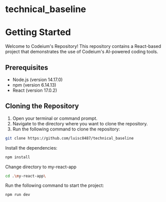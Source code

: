 # technical_baseline

# Getting Started

Welcome to Codeium's Repository! This repository contains a React-based project that demonstrates the use of Codeium's AI-powered coding tools.

## Prerequisites

* Node.js (version 14.17.0)
* npm (version 6.14.13)
* React (version 17.0.2)

## Cloning the Repository

1. Open your terminal or command prompt.
2. Navigate to the directory where you want to clone the repository.
3. Run the following command to clone the repository:
```bash
git clone https://github.com/luisc8487/technical_baseline
```

Install the dependencies:
```bash
npm install
```

Change directory to my-react-app
```bash
cd .\my-react-app\
```

Run the following command to start the project:
```bash
npm run dev
```